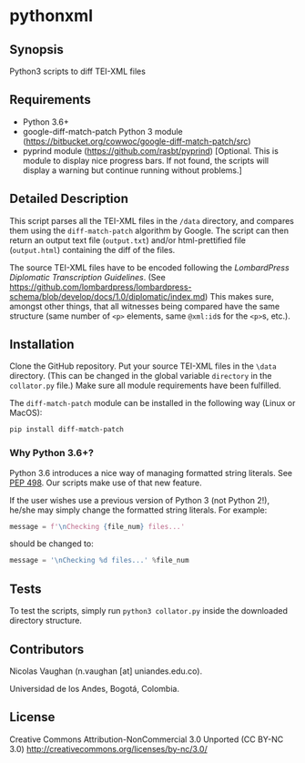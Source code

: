 # pythonxml

## Synopsis
Python3 scripts to diff TEI-XML files

## Requirements
* Python 3.6+
* google-diff-match-patch Python 3 module (https://bitbucket.org/cowwoc/google-diff-match-patch/src)
* pyprind module (https://github.com/rasbt/pyprind) [Optional. This is module to display nice progress bars. If not found, the scripts will display a warning but continue running without problems.]

## Detailed Description
This script parses all the TEI-XML files in the `/data` directory, and compares them using the `diff-match-patch` algorithm by Google. The script can then return an output text file (`output.txt`) and/or html-prettified file (`output.html`) containing the diff of the files.

The source TEI-XML files have to be encoded following the *LombardPress Diplomatic Transcription Guidelines*. (See https://github.com/lombardpress/lombardpress-schema/blob/develop/docs/1.0/diplomatic/index.md) This makes sure, amongst other things, that all witnesses being compared have the same structure (same number of `<p>` elements, same `@xml:id`s for the `<p>`s, etc.).

## Installation
Clone the GitHub repository. Put your source TEI-XML files in the `\data` directory. (This can be changed in the global variable `directory` in the `collator.py` file.) Make sure all module requirements have been fulfilled. 

The `diff-match-patch` module can be installed in the following way (Linux or MacOS):

```sh
pip install diff-match-patch
```

### Why Python 3.6+?
Python 3.6 introduces a nice way of managing formatted string literals. See [PEP 498](https://www.python.org/dev/peps/pep-0498/). Our scripts make use of that new feature. 

If the user wishes use a previous version of Python 3 (not Python 2!), he/she may simply change the formatted string literals. For example:

```python
message = f'\nChecking {file_num} files...'
```

should be changed to:

```python
message = '\nChecking %d files...' %file_num 
```


## Tests
To test the scripts, simply run `python3 collator.py` inside the downloaded directory structure.

## Contributors
Nicolas Vaughan (n.vaughan [at] uniandes.edu.co).

Universidad de los Andes, Bogotá, Colombia.

## License
Creative Commons Attribution-NonCommercial 3.0 Unported (CC BY-NC 3.0) 
http://creativecommons.org/licenses/by-nc/3.0/
